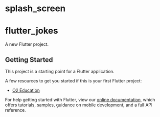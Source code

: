 # splash_screen

# flutter_jokes

A new Flutter project.

## Getting Started

This project is a starting point for a Flutter application.

A few resources to get you started if this is your first Flutter project:

- [O2 Education](https://o2.edu.vn)

For help getting started with Flutter, view our
[online documentation](https://flutter.dev/docs), which offers tutorials,
samples, guidance on mobile development, and a full API reference.
